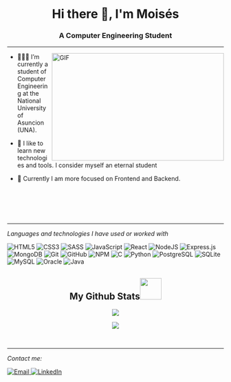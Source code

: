 <h1 align="center">Hi there 👋, I'm Moisés</h1>
<h3 align="center">A Computer Engineering Student</h3>
<hr>
<img align="right" alt="GIF" src="https://media2.giphy.com/media/4rZA5D22301iMgrUNd/giphy.gif?cid=790b7611c1ab5f87974c51f95d72684dc0dcb739bef99321&rid=giphy.gif&ct=g" width="400px" height="250" />
</a>


- 👨🏻‍💻 I’m currently a student of Computer Engineering at the National University of Asuncion (UNA).

- 🔭 I like to learn new technologies and tools. I consider myself an eternal student

- 🌱 Currently I am more focused on Frontend and Backend.

<br>
<br>
<br>
<br>
<hr>

*Languages and technologies I have used or worked with* 

![HTML5](https://img.shields.io/badge/html5-%23E34F26.svg?style=for-the-badge&logo=html5&logoColor=white)
![CSS3](https://img.shields.io/badge/css3-%231572B6.svg?style=for-the-badge&logo=css3&logoColor=white)
![SASS](https://img.shields.io/badge/Sass-CC6699?style=for-the-badge&logo=sass&logoColor=white)
![JavaScript](https://img.shields.io/badge/javascript-%23323330.svg?style=for-the-badge&logo=javascript&logoColor=%23F7DF1E)
![React](https://img.shields.io/badge/react-%2320232a.svg?style=for-the-badge&logo=react&logoColor=%2361DAFB)
![NodeJS](https://img.shields.io/badge/node.js-6DA55F?style=for-the-badge&logo=node.js&logoColor=white)
![Express.js](https://img.shields.io/badge/express.js-%23404d59.svg?style=for-the-badge&logo=express&logoColor=%2361DAFB)
![MongoDB](https://img.shields.io/badge/MongoDB-%234ea94b.svg?style=for-the-badge&logo=mongodb&logoColor=white)
![Git](https://img.shields.io/badge/git-%23F05033.svg?style=for-the-badge&logo=git&logoColor=white)
![GitHub](https://img.shields.io/badge/github-%23121011.svg?style=for-the-badge&logo=github&logoColor=white)
![NPM](https://img.shields.io/badge/NPM-2D3136.svg?style=for-the-badge&logo=npm&logoColor=white)
![C](https://img.shields.io/badge/c-%2300599C.svg?style=for-the-badge&logo=c&logoColor=white)
![Python](https://img.shields.io/badge/Python-3776AB?style=for-the-badge&logo=python&logoColor=white)
![PostgreSQL](https://img.shields.io/badge/PostgreSQL-316192?style=for-the-badge&logo=postgresql&logoColor=white)
![SQLite](https://img.shields.io/badge/SQLite-07405E?style=for-the-badge&logo=sqlite&logoColor=white)
![MySQL](https://img.shields.io/badge/MySQL-005C84?style=for-the-badge&logo=mysql&logoColor=white)
![Oracle](https://img.shields.io/badge/Oracle-F80000?style=for-the-badge&logo=Oracle&logoColor=white)
![Java](https://img.shields.io/badge/Java-DD0031?style=for-the-badge&logo=java&logoColor=white)
<br>



<!-- Estadisticas de GitHub -->

<h2 align="center">
  My Github Stats<img src="https://media.giphy.com/media/VgCDAzcKvsR6OM0uWg/giphy.gif" width="50">
</h2>

<p align = "center">
  <img src = "https://streak-stats.demolab.com?user=moises35&theme=black-ice">
</p>

<p align = "center">
  <img  src = "https://github-readme-stats.vercel.app/api?username=moises35&theme=black-ice">
</p>

<br>
<hr>

*Contact me:* 

<a href="mailto:oscar.moises350@gmail.com?subject=Contact%20via%20Git%20Hub" target="_blank">
  <img src="https://img.shields.io/badge/Gmail-D14836?style=for-the-badge&logo=gmail&logoColor=white" alt="Email">
</a>

<a href="https://www.linkedin.com/in/moisesalvarenga19/" target="_blank">
  <img src="https://img.shields.io/badge/LinkedIn-0077B5?style=for-the-badge&logo=linkedin&logoColor=white" alt="LinkedIn">
</a>
